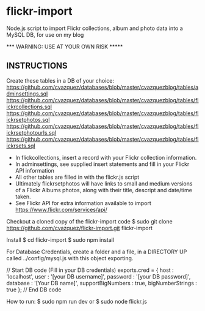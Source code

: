 # flickr-import
Node.js script to import Flickr collections, album and photo data into a MySQL DB, for use on my blog

*** WARNING: USE AT YOUR OWN RISK *****

INSTRUCTIONS
------------

Create these tables in a DB of your choice:
https://github.com/cvazquez/databases/blob/master/cvazquezblog/tables/adminsettings.sql
https://github.com/cvazquez/databases/blob/master/cvazquezblog/tables/flickrcollections.sql
https://github.com/cvazquez/databases/blob/master/cvazquezblog/tables/flickrsetphotos.sql
https://github.com/cvazquez/databases/blob/master/cvazquezblog/tables/flickrsetphotourls.sql
https://github.com/cvazquez/databases/blob/master/cvazquezblog/tables/flickrsets.sql

* In flickcollections, insert a record with your Flickr collection information.
* In adminsettings, see supplied insert statements and fill in your Flickr API information
* All other tables are filled in with the flickr.js script
* Ultimately flickrsetphotos will have links to small and medium versions of a Flickr Albums photos, along with their title, descript and date/time taken. 
* See Flickr API for extra information available to import https://www.flickr.com/services/api/


Checkout a cloned copy of the flickr-import code
$ sudo git clone https://github.com/cvazquez/flickr-import.git flickr-import


Install
$ cd flickr-import
$ sudo npm install


For Database Credentials, create a folder and a file, in a DIRECTORY UP called ../config/mysql.js
with this object exporting.

// Start DB code (Fill in your DB credentials)
exports.cred  =   {
    host        : 'localhost',
    user        : '[your DB username]',
    password    : '[your DB password]',
	database    : '[Your DB name]',
	supportBigNumbers	: true,
	bigNumberStrings	: true
};
// End DB code


How to run:
$ sudo npm run dev
or
$ sudo node flickr.js